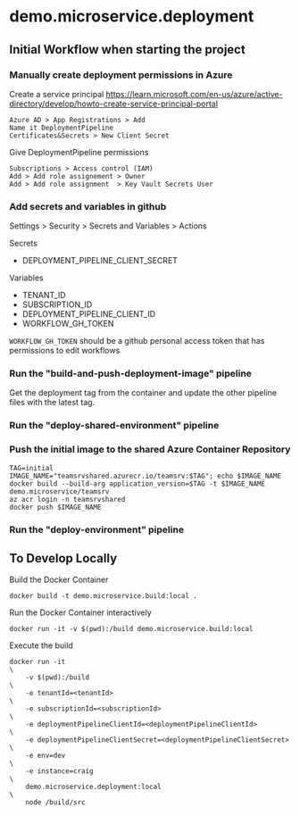 # demo.microservice.deployment

## Initial Workflow when starting the project

### Manually create deployment permissions in Azure

Create a service principal
https://learn.microsoft.com/en-us/azure/active-directory/develop/howto-create-service-principal-portal

    Azure AD > App Registrations > Add
    Name it DeploymentPipeline
    Certificates&Secrets > New Client Secret

Give DeploymentPipeline permissions

    Subscriptions > Access control (IAM)
    Add > Add role assignement > Owner
    Add > Add role assignment  > Key Vault Secrets User

### Add secrets and variables in github

Settings > Security > Secrets and Variables > Actions

Secrets

* DEPLOYMENT_PIPELINE_CLIENT_SECRET
    
Variables

* TENANT_ID
* SUBSCRIPTION_ID
* DEPLOYMENT_PIPELINE_CLIENT_ID
* WORKFLOW_GH_TOKEN

`WORKFLOW_GH_TOKEN` should be a github personal access token that has permissions to edit workflows

### Run the "build-and-push-deployment-image" pipeline

Get the deployment tag from the container and update the 
other pipeline files with the latest tag.

### Run the "deploy-shared-environment" pipeline

### Push the initial image to the shared Azure Container Repository

    TAG=initial
    IMAGE_NAME="teamsrvshared.azurecr.io/teamsrv:$TAG"; echo $IMAGE_NAME
    docker build --build-arg application_version=$TAG -t $IMAGE_NAME demo.microservice/teamsrv 
    az acr login -n teamsrvshared
    docker push $IMAGE_NAME

### Run the "deploy-environment" pipeline

## To Develop Locally

Build the Docker Container

    docker build -t demo.microservice.build:local .

Run the Docker Container interactively

    docker run -it -v $(pwd):/build demo.microservice.build:local

Execute the build

    docker run -it                                                         \
        -v $(pwd):/build                                                   \
        -e tenantId=<tenantId>                                             \
        -e subscriptionId=<subscriptionId>                                 \
        -e deploymentPipelineClientId=<deploymentPipelineClientId>         \
        -e deploymentPipelineClientSecret=<deploymentPipelineClientSecret> \
        -e env=dev                                                         \
        -e instance=craig                                                  \
        demo.microservice.deployment:local                                 \
        node /build/src


